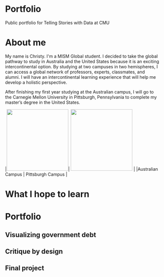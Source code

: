 # Portfolio
Public portfolio for Telling Stories with Data at CMU


# About me
My name is Christy. I'm a MISM Global student. I decided to take the global pathway to study in Australia and the United States because it is an exciting intercontinental option. By studying at two campuses in two hemispheres, I can access a global network of professors, experts, classmates, and alumni. I will have an intercontinental learning experience that will help me develop a holistic perspective.

After finishing my first year studying at the Australian campus, I will go to the Carnegie Mellon University in Pittsburgh, Pennsylvania to complete my master’s degree in the United States. 

|<img src="https://user-images.githubusercontent.com/116990977/198948699-526a6296-aaad-4cdb-a821-0366421dc592.jpg" width="200"/>| <img src="https://user-images.githubusercontent.com/116990977/199159212-109dac12-1ce5-4ac4-8e12-7709206a8d85.jpg" width="200"/> |
|Australian Campus | Pittsburgh Campus |


# What I hope to learn


# Portfolio
## Visualizing government debt
## Critique by design
## Final project
